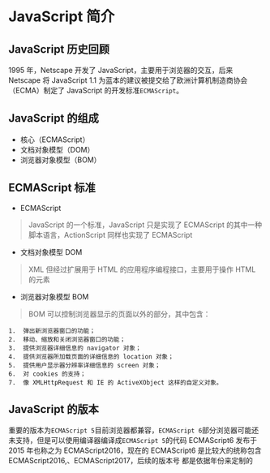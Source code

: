 # JavaScript 简介

## JavaScript 历史回顾

1995 年，Netscape 开发了 JavaScript，主要用于浏览器的交互，后来 Netscape 将 JavaScript 1.1
为蓝本的建议被提交给了欧洲计算机制造商协会（ECMA）制定了 JavaScript 的开发标准`ECMAScript`。

## JavaScript 的组成

- 核心（ECMAScript）
- 文档对象模型（DOM）
- 浏览器对象模型（BOM）

## ECMAScript 标准

- ECMAScript

> JavaScript 的一个标准，JavaScript 只是实现了 ECMAScript 的其中一种脚本语言，ActionScript 同样也实现了 ECMAScript

- 文档对象模型 DOM

> XML 但经过扩展用于 HTML 的应用程序编程接口，主要用于操作 HTML 的元素

- 浏览器对象模型 BOM

> BOM 可以控制浏览器显示的页面以外的部分，其中包含：

    1.  弹出新浏览器窗口的功能；
    2.  移动、缩放和关闭浏览器窗口的功能；
    3.  提供浏览器详细信息的 navigator 对象；
    4.  提供浏览器所加载页面的详细信息的 location 对象；
    5.  提供用户显示器分辨率详细信息的 screen 对象；
    6.  对 cookies 的支持；
    7.  像 XMLHttpRequest 和 IE 的 ActiveXObject 这样的自定义对象。

## JavaScript 的版本

重要的版本为`ECMAScript 5`目前浏览器都兼容，`ECMAScript 6`部分浏览器可能还未支持，但是可以使用编译器编译成`ECMAScript 5`的代码
ECMAScript6 发布于 2015 年也称之为 ECMAScript2016，现在的 ECMAScript6 是比较大的统称包含 ECMAScript2016,、ECMAScript2017，后续的版本号
都是依据年份来定制的
